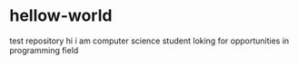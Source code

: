 # hellow-world
test repository
hi i am computer science student loking for opportunities in programming field
